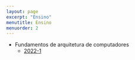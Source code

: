 ```yaml
---
layout: page
excerpt: "Ensino"
menutitle: Ensino
menuorder: 2
---
```


* Fundamentos de arquitetura de computadores
  + [2022-1](fac-2022-1)

